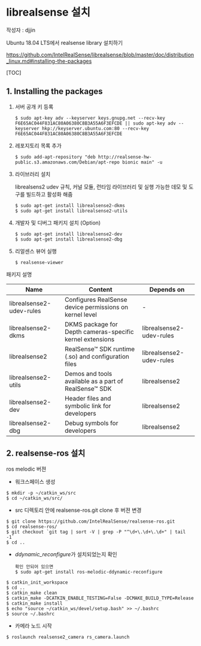 # librealsense 설치

작성자 : djjin

Ubuntu 18.04 LTS에서 realsense library 설치하기

https://github.com/IntelRealSense/librealsense/blob/master/doc/distribution_linux.md#installing-the-packages

[TOC]

## 1. Installing the packages

1. 서버 공개 키 등록

   ~~~
   $ sudo apt-key adv --keyserver keys.gnupg.net --recv-key F6E65AC044F831AC80A06380C8B3A55A6F3EFCDE || sudo apt-key adv --keyserver hkp://keyserver.ubuntu.com:80 --recv-key F6E65AC044F831AC80A06380C8B3A55A6F3EFCDE
   ~~~

2. 레포지토리 목록 추가

   ~~~
   $ sudo add-apt-repository "deb http://realsense-hw-public.s3.amazonaws.com/Debian/apt-repo bionic main" -u
   ~~~

3. 라이브러리 설치

   librealsens2 udev 규칙, 커널 모듈, 런타임 라이브러리 및 실행 가능한 데모 및 도구를 빌드하고 활성화 해줌

   ~~~
   $ sudo apt-get install librealsense2-dkms
   $ sudo apt-get install librealsense2-utils
   ~~~

4. 개발자 및 디버그 패키지 설치 (Option)

   ~~~
   $ sudo apt-get install librealsense2-dev
   $ sudo apt-get install librealsense2-dbg
   ~~~

5. 리얼센스 뷰어 실행

   ~~~
   $ realsense-viewer
   ~~~



패키지 설명

| Name                     | Content                                                   | Depends on               |
| ------------------------ | --------------------------------------------------------- | ------------------------ |
| librealsense2-udev-rules | Configures RealSense device permissions on kernel level   | -                        |
| librealsense2-dkms       | DKMS package for Depth cameras-specific kernel extensions | librealsense2-udev-rules |
| librealsense2            | RealSense™ SDK runtime (.so) and configuration files      | librealsense2-udev-rules |
| librealsense2-utils      | Demos and tools available as a part of RealSense™ SDK     | librealsense2            |
| librealsense2-dev        | Header files and symbolic link for developers             | librealsense2            |
| librealsense2-dbg        | Debug symbols for developers                              | librealsense2            |





## 2. realsense-ros 설치

ros melodic 버젼

- 워크스페이스 생성

```
$ mkdir -p ~/catkin_ws/src
$ cd ~/catkin_ws/src/
```

- src 디렉토리 안에 realsense-ros.git clone 후 버젼 변경

```
$ git clone https://github.com/IntelRealSense/realsense-ros.git
$ cd realsense-ros/
$ git checkout `git tag | sort -V | grep -P "^\d+\.\d+\.\d+" | tail -1`
$ cd ..
```

- *ddynamic_reconfigure*가 설치되었는지 확인

  ~~~
  확인 안되어 있으면
  $ sudo apt-get install ros-melodic-ddynamic-reconfigure
  ~~~

```
$ catkin_init_workspace
$ cd ..
$ catkin_make clean
$ catkin_make -DCATKIN_ENABLE_TESTING=False -DCMAKE_BUILD_TYPE=Release
$ catkin_make install
$ echo "source ~/catkin_ws/devel/setup.bash" >> ~/.bashrc
$ source ~/.bashrc
```

- 카메라 노드 시작

~~~
$ roslaunch realsense2_camera rs_camera.launch
~~~





